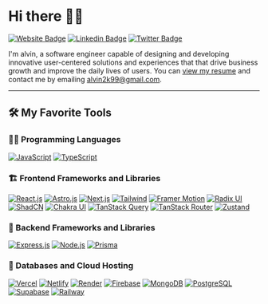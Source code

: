 # Hi there 👋🏾

 [![Website Badge](https://img.shields.io/badge/-alvinokafor.tech-000000?style=for-the-badge&logo=Google-Chrome&logoColor=white&link=https://alvinokafor.xyz)](https://alvinokafor.xyz) [![Linkedin Badge](https://img.shields.io/badge/-@alvinokafor-blue?style=for-the-badge&logo=Linkedin&logoColor=white&link=https://www.linkedin.com/in/alvin-okafor-05a4a91a1/)](https://www.linkedin.com/in/alvin-okafor-05a4a91a1/) [![Twitter Badge](https://img.shields.io/badge/-@retrosearth-1ca0f1?style=for-the-badge&logo=twitter&logoColor=white&link=https://twitter.com/retrosearth)](https://twitter.com/retrosearth)

I'm alvin, a software engineer capable of designing and developing innovative user-centered solutions and experiences that that drive business growth and improve the daily lives of users. You can [view my resume](https://docs.google.com/document/d/1fgAaGR0XD8DdBfTaBXRr13oQoT__66TNEv6Yq6tqoDU/edit?usp=sharing) and contact me by emailing alvin2k99@gmail.com.

---

## 🛠️ My Favorite Tools

### 👨‍💻 Programming Languages

<p>
    <a href="https://github.com/alvinokafor"><img alt="JavaScript" src="https://img.shields.io/badge/JavaScript%20-%23F7DF1E.svg?logo=javascript&logoColor=black"></a>
    <a href="https://github.com/alvinokafor"><img alt="TypeScript" src="https://img.shields.io/badge/TypeScript%20-%2314354C.svg?logo=typescript&logoColor=white"></a>
</p>

### 🏗️ Frontend Frameworks and Libraries

<p>
    <a href="https://github.com/alvinokafor"><img alt="React.js" src="https://img.shields.io/badge/React%20-%23013243.svg?logo=react&logoColor=white"></a>
    <a href="https://github.com/alvinokafor"><img alt="Astro.js" src="https://img.shields.io/badge/Astro%20-%23FF6F00.svg?logo=astro&logoColor=white"></a>
    <a href="https://github.com/alvinokafor"><img alt="Next.js" src="https://img.shields.io/badge/-Next-black.svg?logo=nextdotjs&logoColor=white"></a>
    <a href="https://github.com/alvinokafor"><img alt="Tailwind" src="https://img.shields.io/badge/Tailwind CSS%20-%23327FC7.svg?logo=tailwindcss&logoColor=white"></a>
    <a href="https://github.com/alvinokafor"><img alt="Framer Motion" src="https://img.shields.io/badge/Framer Motion%20-%23150458.svg?logo=framer&logoColor=white"></a>
    <a href="https://github.com/alvinokafor"><img alt="Radix UI" src="https://img.shields.io/badge/-Radix-black.svg?logo=radix&logoColor=white"></a>
    <a href="https://github.com/alvinokafor"><img alt="ShadCN" src="https://img.shields.io/badge/ShadCN-%23000000.svg?logo=shadcn&logoColor=white"></a>
    <a href="https://github.com/alvinokafor"><img alt="Chakra UI" src="https://img.shields.io/badge/Chakra UI-%2300C4B4.svg?logo=chakraui&logoColor=white"></a>
    <a href="https://github.com/alvinokafor"><img alt="TanStack Query" src="https://img.shields.io/badge/TanStack Query-%23FF4154.svg?logo=reactquery&logoColor=white"></a>
    <a href="https://github.com/alvinokafor"><img alt="TanStack Router" src="https://img.shields.io/badge/TanStack Router-%23FF4154.svg?logo=reactrouter&logoColor=white"></a>
    <a href="https://github.com/alvinokafor"><img alt="Zustand" src="https://img.shields.io/badge/Zustand-%23E34F26.svg?logo=zustand&logoColor=white"></a>
</p>

### 🏢 Backend Frameworks and Libraries

<p>
    <a href="https://github.com/alvinokafor"><img alt="Express.js" src="https://img.shields.io/badge/Express.js%20-%23000000.svg?logo=express&logoColor=white"></a>
    <a href="https://github.com/alvinokafor"><img alt="Node.js" src="https://img.shields.io/badge/Node.js%20-%23339933.svg?logo=node.js&logoColor=white"></a>
    <a href="https://github.com/alvinokafor"><img alt="Prisma" src="https://img.shields.io/badge/Prisma-%23007ACC.svg?logo=prisma&logoColor=white"></a>
</p>

### 🐄️ Databases and Cloud Hosting

<p>
    <a href="https://github.com/alvinokafor"><img alt="Vercel" src="https://img.shields.io/badge/Vercel-black.svg?logo=vercel&logoColor=white"></a>
    <a href="https://github.com/alvinokafor"><img alt="Netlify" src="https://img.shields.io/badge/Netlify-%23327FC7.svg?logo=netlify&logoColor=white"></a>
    <a href="https://github.com/alvinokafor"><img alt="Render" src="https://img.shields.io/badge/Render-%23327FC7.svg?logo=render&logoColor=white"></a>
    <a href="https://github.com/alvinokafor"><img alt="Firebase" src ="https://img.shields.io/badge/Firebase-%23FF6F00.svg?logo=firebase&logoColor=white"></a>
    <a href="https://github.com/alvinokafor"><img alt="MongoDB" src ="https://img.shields.io/badge/MongoDB-green.svg?logo=mongodb&logoColor=white"></a>
    <a href="https://github.com/alvinokafor"><img alt="PostgreSQL" src ="https://img.shields.io/badge/PostgreSQL-blue.svg?logo=postgresql&logoColor=white"></a>
    <a href="https://github.com/alvinokafor"><img alt="Supabase" src ="https://img.shields.io/badge/Supabase-black.svg?logo=supabase&logoColor=white"></a>
    <a href="https://github.com/alvinokafor"><img alt="Railway" src ="https://img.shields.io/badge/Railway-%230B0D0E.svg?logo=railway&logoColor=white"></a>
</p>
